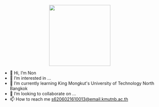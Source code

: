 <p align="center"><img src="https://realbearpro.com/img/logo-full.png" width="200" /></p>

- 👋 Hi, I’m Non
- 👀 I’m interested in ...
- 🌱 I’m currently learning King Mongkut's University of Technology North Bangkok
- 💞️ I’m looking to collaborate on ...
- 📫 How to reach me s6206021610013@email.kmutnb.ac.th

<!---
rotdrum/rotdrum is a ✨ special ✨ repository because its README.md (this file) appears on your GitHub profile.
You can click the Preview link to take a look at your changes.
